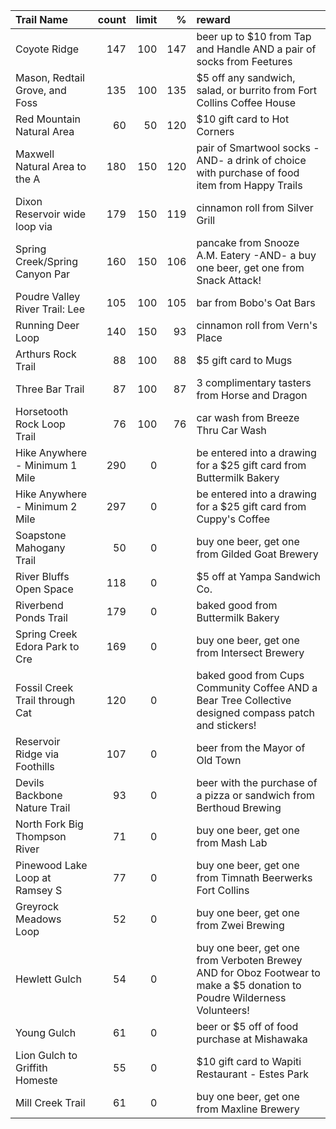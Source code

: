 | Trail Name                     |   count |   limit |   % | reward                                                                                                                  |
|:-------------------------------|--------:|--------:|----:|:------------------------------------------------------------------------------------------------------------------------|
| Coyote Ridge                   |     147 |     100 | 147 | beer up to $10 from Tap and Handle AND a pair of socks from Feetures                                                    |
| Mason, Redtail Grove, and Foss |     135 |     100 | 135 | $5 off any sandwich, salad, or burrito from Fort Collins Coffee House                                                   |
| Red Mountain Natural Area      |      60 |      50 | 120 | $10 gift card to Hot Corners                                                                                            |
| Maxwell Natural Area to the A  |     180 |     150 | 120 | pair of Smartwool socks -AND- a drink of choice with purchase of food item from Happy Trails                            |
| Dixon Reservoir wide loop via  |     179 |     150 | 119 | cinnamon roll from Silver Grill                                                                                         |
| Spring Creek/Spring Canyon Par |     160 |     150 | 106 | pancake from Snooze A.M. Eatery -AND- a buy one beer, get one from Snack Attack!                                        |
| Poudre Valley River Trail: Lee |     105 |     100 | 105 | bar from Bobo's Oat Bars                                                                                                |
| Running Deer Loop              |     140 |     150 |  93 | cinnamon roll from Vern's Place                                                                                         |
| Arthurs Rock Trail             |      88 |     100 |  88 | $5 gift card to Mugs                                                                                                    |
| Three Bar Trail                |      87 |     100 |  87 | 3 complimentary tasters from Horse and Dragon                                                                           |
| Horsetooth Rock Loop Trail     |      76 |     100 |  76 | car wash from Breeze Thru Car Wash                                                                                      |
| Hike Anywhere - Minimum 1 Mile |     290 |       0 |     | be entered into a drawing for a $25 gift card from Buttermilk Bakery                                                    |
| Hike Anywhere - Minimum 2 Mile |     297 |       0 |     | be entered into a drawing for a $25 gift card from Cuppy's Coffee                                                       |
| Soapstone Mahogany Trail       |      50 |       0 |     | buy one beer, get one from Gilded Goat Brewery                                                                          |
| River Bluffs Open Space        |     118 |       0 |     | $5 off at Yampa Sandwich Co.                                                                                            |
| Riverbend Ponds Trail          |     179 |       0 |     | baked good from Buttermilk Bakery                                                                                       |
| Spring Creek Edora Park to Cre |     169 |       0 |     | buy one beer, get one from Intersect Brewery                                                                            |
| Fossil Creek Trail through Cat |     120 |       0 |     | baked good from Cups Community Coffee AND a Bear Tree Collective designed compass patch and stickers!                   |
| Reservoir Ridge via Foothills  |     107 |       0 |     | beer from the Mayor of Old Town                                                                                         |
| Devils Backbone Nature Trail   |      93 |       0 |     | beer with the purchase of a pizza or sandwich from Berthoud Brewing                                                     |
| North Fork Big Thompson River  |      71 |       0 |     | buy one beer, get one from Mash Lab                                                                                     |
| Pinewood Lake Loop at Ramsey S |      77 |       0 |     | buy one beer, get one from Timnath Beerwerks Fort Collins                                                               |
| Greyrock Meadows Loop          |      52 |       0 |     | buy one beer, get one from Zwei Brewing                                                                                 |
| Hewlett Gulch                  |      54 |       0 |     | buy one beer, get one from Verboten Brewey AND for Oboz Footwear to make a $5 donation to Poudre Wilderness Volunteers! |
| Young Gulch                    |      61 |       0 |     | beer or $5 off of food purchase at Mishawaka                                                                            |
| Lion Gulch to Griffith Homeste |      55 |       0 |     | $10 gift card to Wapiti Restaurant - Estes Park                                                                         |
| Mill Creek Trail               |      61 |       0 |     | buy one beer, get one from Maxline Brewery                                                                              |
